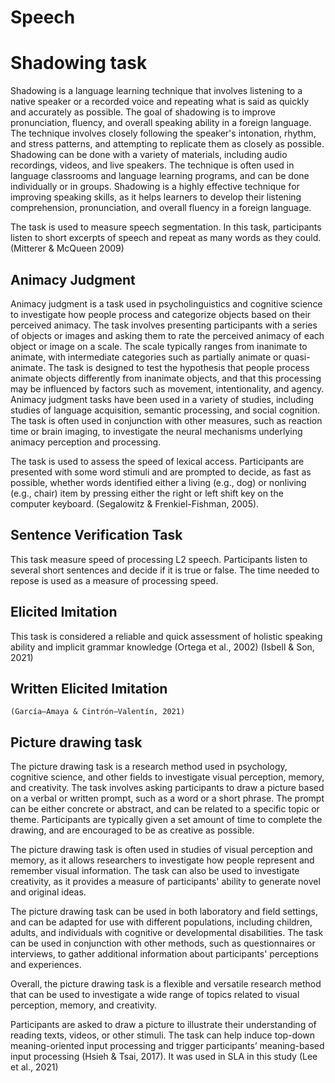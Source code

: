 # Speech

# Shadowing task

Shadowing is a language learning technique that involves listening to a native speaker or a recorded voice and repeating what is said as quickly and accurately as possible. The goal of shadowing is to improve pronunciation, fluency, and overall speaking ability in a foreign language. The technique involves closely following the speaker's intonation, rhythm, and stress patterns, and attempting to replicate them as closely as possible. Shadowing can be done with a variety of materials, including audio recordings, videos, and live speakers. The technique is often used in language classrooms and language learning programs, and can be done individually or in groups. Shadowing is a highly effective technique for improving speaking skills, as it helps learners to develop their listening comprehension, pronunciation, and overall fluency in a foreign language.

The task is used to measure speech segmentation. In this task, participants listen to short excerpts of speech and repeat as many words as they could.
(Mitterer & McQueen 2009)

## Animacy Judgment

Animacy judgment is a task used in psycholinguistics and cognitive science to investigate how people process and categorize objects based on their perceived animacy. The task involves presenting participants with a series of objects or images and asking them to rate the perceived animacy of each object or image on a scale. The scale typically ranges from inanimate to animate, with intermediate categories such as partially animate or quasi-animate. The task is designed to test the hypothesis that people process animate objects differently from inanimate objects, and that this processing may be influenced by factors such as movement, intentionality, and agency. Animacy judgment tasks have been used in a variety of studies, including studies of language acquisition, semantic processing, and social cognition. The task is often used in conjunction with other measures, such as reaction time or brain imaging, to investigate the neural mechanisms underlying animacy perception and processing.

The task is used to assess the speed of lexical access. Participants are presented with some word stimuli and are prompted to decide, as fast as possible, whether words identified either a living (e.g., dog) or nonliving (e.g., chair) item by pressing either the right or left shift key on the computer keyboard.
(Segalowitz & Frenkiel-Fishman, 2005).

## Sentence Verification Task

This task measure speed of processing L2 speech. Participants listen to several short sentences and decide if it is true or false. The time needed to repose is used as a measure of processing speed.

## Elicited Imitation

This task is considered a reliable and quick assessment of holistic speaking ability and implicit grammar knowledge (Ortega et al., 2002) (Isbell & Son, 2021)

## Written Elicited Imitation

    (García–Amaya & Cintrón–Valentín, 2021)

## Picture drawing task

The picture drawing task is a research method used in psychology, cognitive science, and other fields to investigate visual perception, memory, and creativity. The task involves asking participants to draw a picture based on a verbal or written prompt, such as a word or a short phrase. The prompt can be either concrete or abstract, and can be related to a specific topic or theme. Participants are typically given a set amount of time to complete the drawing, and are encouraged to be as creative as possible.

The picture drawing task is often used in studies of visual perception and memory, as it allows researchers to investigate how people represent and remember visual information. The task can also be used to investigate creativity, as it provides a measure of participants' ability to generate novel and original ideas.

The picture drawing task can be used in both laboratory and field settings, and can be adapted for use with different populations, including children, adults, and individuals with cognitive or developmental disabilities. The task can be used in conjunction with other methods, such as questionnaires or interviews, to gather additional information about participants' perceptions and experiences.

Overall, the picture drawing task is a flexible and versatile research method that can be used to investigate a wide range of topics related to visual perception, memory, and creativity.

Participants are asked to draw a picture to illustrate their understanding of reading texts, videos, or other stimuli. The task can help induce top-down meaning-oriented input processing and trigger participants’ meaning-based input processing (Hsieh & Tsai, 2017). It was used in SLA in this study (Lee et al., 2021)
